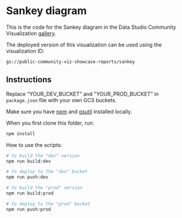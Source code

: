 # Sankey diagram

This is the code for the Sankey diagram in the Data Studio Community
Visualization [gallery][showcase].

The deployed version of this visualization can be used using the visualization
ID:

`gs://public-community-viz-showcase-reports/sankey`


## Instructions

Replace "YOUR_DEV_BUCKET" and "YOUR_PROD_BUCKET" in `package.json` file with
your own GCS buckets.


Make sure you have [npm][npm_site] and
[gsutil][gsutil_site] installed locally.



When you first clone this folder, run:
```bash
npm install
```


How to use the scripts:
```bash
# to build the "dev" version
npm run build:dev

# to deploy to the "dev" bucket
npm run push:dev

# to build the "prod" version
npm run build:prod

# to deploy to the "prod" bucket
npm run push:prod
```


[showcase]: https://developers.google.com/datastudio/visualization/ "Community Visualization Gallery"
[npm_site]: https://www.npmjs.com/ "Node Package Manager"
[gsutil_site]: https://cloud.google.com/storage/docs/gsutil "gsutil Tool docs"

